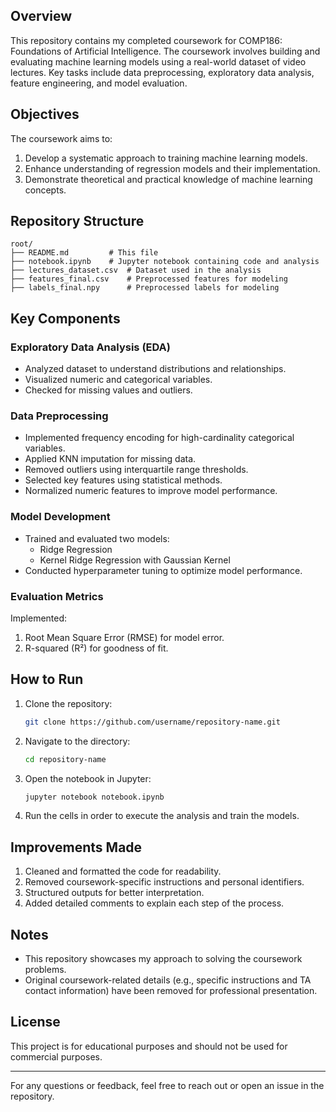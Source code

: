 ## Overview
This repository contains my completed coursework for COMP186: Foundations of Artificial Intelligence. The coursework involves building and evaluating machine learning models using a real-world dataset of video lectures. Key tasks include data preprocessing, exploratory data analysis, feature engineering, and model evaluation.

## Objectives
The coursework aims to:
1. Develop a systematic approach to training machine learning models.
2. Enhance understanding of regression models and their implementation.
3. Demonstrate theoretical and practical knowledge of machine learning concepts.

## Repository Structure
```
root/
├── README.md         # This file
├── notebook.ipynb    # Jupyter notebook containing code and analysis
├── lectures_dataset.csv  # Dataset used in the analysis
├── features_final.csv    # Preprocessed features for modeling
├── labels_final.npy      # Preprocessed labels for modeling
```

## Key Components
### Exploratory Data Analysis (EDA)
- Analyzed dataset to understand distributions and relationships.
- Visualized numeric and categorical variables.
- Checked for missing values and outliers.

### Data Preprocessing
- Implemented frequency encoding for high-cardinality categorical variables.
- Applied KNN imputation for missing data.
- Removed outliers using interquartile range thresholds.
- Selected key features using statistical methods.
- Normalized numeric features to improve model performance.

### Model Development
- Trained and evaluated two models:
  - Ridge Regression
  - Kernel Ridge Regression with Gaussian Kernel
- Conducted hyperparameter tuning to optimize model performance.

### Evaluation Metrics
Implemented:
1. Root Mean Square Error (RMSE) for model error.
2. R-squared (R²) for goodness of fit.

## How to Run
1. Clone the repository:
   ```bash
   git clone https://github.com/username/repository-name.git
   ```
2. Navigate to the directory:
   ```bash
   cd repository-name
   ```
3. Open the notebook in Jupyter:
   ```bash
   jupyter notebook notebook.ipynb
   ```
4. Run the cells in order to execute the analysis and train the models.

## Improvements Made
1. Cleaned and formatted the code for readability.
2. Removed coursework-specific instructions and personal identifiers.
3. Structured outputs for better interpretation.
4. Added detailed comments to explain each step of the process.

## Notes
- This repository showcases my approach to solving the coursework problems.
- Original coursework-related details (e.g., specific instructions and TA contact information) have been removed for professional presentation.

## License
This project is for educational purposes and should not be used for commercial purposes.

---

For any questions or feedback, feel free to reach out or open an issue in the repository.